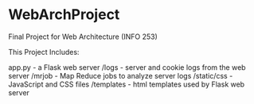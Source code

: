 WebArchProject
==============

Final Project for Web Architecture (INFO 253)

This Project Includes:

  app.py - a Flask web server
  /logs - server and cookie logs from the web server
  /mrjob - Map Reduce jobs to analyze server logs
  /static/css - JavaScript and CSS files
  /templates - html templates used by Flask web server
